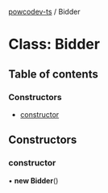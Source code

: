 [powcodev-ts](../README.md) / Bidder

# Class: Bidder

## Table of contents

### Constructors

- [constructor](Bidder.md#constructor)

## Constructors

### constructor

• **new Bidder**()
